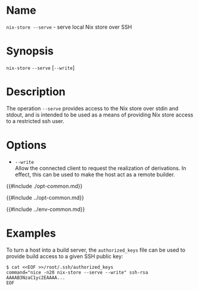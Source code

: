 # Name

`nix-store --serve` - serve local Nix store over SSH

# Synopsis

`nix-store` `--serve` [`--write`]

# Description

The operation `--serve` provides access to the Nix store over stdin and
stdout, and is intended to be used as a means of providing Nix store
access to a restricted ssh user.

# Options

  - `--write`\
    Allow the connected client to request the realization of
    derivations. In effect, this can be used to make the host act as a
    remote builder.

{{#include ./opt-common.md}}

{{#include ../opt-common.md}}

{{#include ../env-common.md}}

# Examples

To turn a host into a build server, the `authorized_keys` file can be
used to provide build access to a given SSH public key:

```console
$ cat <<EOF >>/root/.ssh/authorized_keys
command="nice -n20 nix-store --serve --write" ssh-rsa AAAAB3NzaC1yc2EAAAA...
EOF
```

